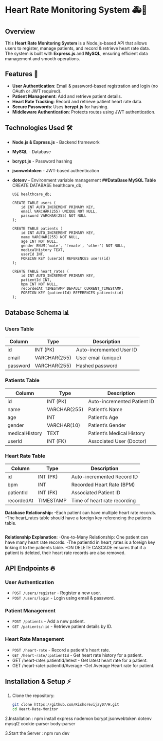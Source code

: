# Heart Rate Monitoring System 🚑💓

## Overview
This **Heart Rate Monitoring System** is a Node.js-based API that allows users to register, manage patients, and record & retrieve heart rate data. The system is built with **Express.js** and **MySQL**, ensuring efficient data management and smooth operations.

## Features 🚀
- **User Authentication**: Email & password-based registration and login (no OAuth or JWT required).
- **Patient Management**: Add and retrieve patient details.
- **Heart Rate Tracking**: Record and retrieve patient heart rate data.
- **Secure Passwords**: Uses **bcrypt.js** for hashing.
- **Middleware Authentication**: Protects routes using JWT authentication.

## Technologies Used 🛠️
- **Node.js & Express.js** - Backend framework
- **MySQL** - Database
- **bcrypt.js** - Password hashing
- **jsonwebtoken** - JWT-based authentication
- **dotenv** - Environment variable management
**##DataBase MySQL Table**
      CREATE DATABASE healthcare_db;
      
      USE healthcare_db;
      
      CREATE TABLE users (
          id INT AUTO_INCREMENT PRIMARY KEY,
          email VARCHAR(255) UNIQUE NOT NULL,
          password VARCHAR(255) NOT NULL
      );
      
      CREATE TABLE patients (
          id INT AUTO_INCREMENT PRIMARY KEY,
          name VARCHAR(255) NOT NULL,
          age INT NOT NULL,
          gender ENUM('male', 'female', 'other') NOT NULL,
          medicalHistory TEXT,
          userId INT,
          FOREIGN KEY (userId) REFERENCES users(id)
      );
      
      CREATE TABLE heart_rates (
          id INT AUTO_INCREMENT PRIMARY KEY,
          patientId INT,
          bpm INT NOT NULL,
          recordedAt TIMESTAMP DEFAULT CURRENT_TIMESTAMP,
          FOREIGN KEY (patientId) REFERENCES patients(id)
      );

## Database Schema 📊
### **Users Table**
| Column    | Type         | Description               |
|-----------|-------------|---------------------------|
| id        | INT (PK)    | Auto-incremented User ID  |
| email     | VARCHAR(255)| User email (unique)       |
| password  | VARCHAR(255)| Hashed password           |

### **Patients Table**
| Column         | Type         | Description                   |
|---------------|-------------|-------------------------------|
| id           | INT (PK)    | Auto-incremented Patient ID   |
| name         | VARCHAR(255)| Patient’s Name                |
| age          | INT         | Patient’s Age                 |
| gender       | VARCHAR(10) | Patient’s Gender              |
| medicalHistory | TEXT       | Patient’s Medical History     |
| userId       | INT (FK)    | Associated User (Doctor)      |

### **Heart Rate Table**
| Column     | Type         | Description                     |
|-----------|-------------|---------------------------------|
| id        | INT (PK)    | Auto-incremented Record ID     |
| bpm       | INT         | Recorded Heart Rate (BPM)      |
| patientId | INT (FK)    | Associated Patient ID          |
| recordedAt | TIMESTAMP  | Time of heart rate recording   |

**Database Relationship:**
-Each patient can have multiple heart rate records.
-The heart_rates table should have a foreign key referencing the patients table.
##
**Relationship Explanation:**
-One-to-Many Relationship: One patient can have many heart rate records.
-The patientId in heart_rates is a foreign key linking it to the patients table.
-ON DELETE CASCADE ensures that if a patient is deleted, their heart rate records are also removed.
##

## API Endpoints 🔥
### **User Authentication**
- `POST /users/register` - Register a new user.
- `POST /users/login` - Login using email & password.

### **Patient Management**
- `POST /patients` - Add a new patient.
- `GET /patients/:id` - Retrieve patient details by ID.

### **Heart Rate Management**
- `POST /heart-rate` - Record a patient's heart rate.
- `GET /heart-rate/:patientId` - Get heart rate history for a patient.
-  GET /heart-rate/:patientId/letest - Get latest heart rate for a patient.
-  GET /heart-rate/:patientId/Average  -Get Average Heart rate for patient.

## Installation & Setup ⚡
1. Clone the repository:
   ```sh
   git clone https://github.com/Kishorevijay07/H.git
   cd Heart-Rate-Monitor
2.Installation :
npm install express nodemon bcrypt jsonwebtoken dotenv mysql2 cookie-parser body-parser

3.Start the Server :
npm run dev

